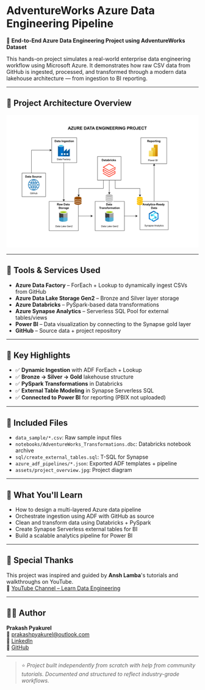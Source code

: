 # AdventureWorks Azure Data Engineering Pipeline

🚀 **End-to-End Azure Data Engineering Project using AdventureWorks Dataset**

This hands-on project simulates a real-world enterprise data engineering workflow using Microsoft Azure. It demonstrates how raw CSV data from GitHub is ingested, processed, and transformed through a modern data lakehouse architecture — from ingestion to BI reporting.

---

## 📌 Project Architecture Overview

![Project Overview](assets/project_overview.jpg)

---

## 🔧 Tools & Services Used

- **Azure Data Factory** – ForEach + Lookup to dynamically ingest CSVs from GitHub
- **Azure Data Lake Storage Gen2** – Bronze and Silver layer storage
- **Azure Databricks** – PySpark-based data transformations
- **Azure Synapse Analytics** – Serverless SQL Pool for external tables/views
- **Power BI** – Data visualization by connecting to the Synapse gold layer
- **GitHub** – Source data + project repository

---

## 🔑 Key Highlights

- ✅ **Dynamic Ingestion** with ADF ForEach + Lookup
- ✅ **Bronze → Silver → Gold** lakehouse structure
- ✅ **PySpark Transformations** in Databricks
- ✅ **External Table Modeling** in Synapse Serverless SQL
- ✅ **Connected to Power BI** for reporting (PBIX not uploaded)

---

## 📁 Included Files

- `data_sample/*.csv`: Raw sample input files
- `notebooks/AdventureWorks_Transformations.dbc`: Databricks notebook archive
- `sql/create_external_tables.sql`: T-SQL for Synapse
- `azure_adf_pipelines/*.json`: Exported ADF templates + pipeline
- `assets/project_overview.jpg`: Project diagram

---

## 🧠 What You'll Learn

- How to design a multi-layered Azure data pipeline
- Orchestrate ingestion using ADF with GitHub as source
- Clean and transform data using Databricks + PySpark
- Create Synapse Serverless external tables for BI
- Build a scalable analytics pipeline for Power BI

---

## 🙏 Special Thanks

This project was inspired and guided by **Ansh Lamba**'s tutorials and walkthroughs on YouTube.  
🔗 [YouTube Channel – Learn Data Engineering](https://www.youtube.com/@AnshLambaJSR)

---

## 👨‍💻 Author

**Prakash Pyakurel**  
📧 [prakashpyakurel@outlook.com](mailto:prakashpyakurel@outlook.com)  
🔗 [LinkedIn](https://www.linkedin.com/in/prakashpyakurel/)  
🔗 [GitHub](https://github.com/prakash-pyakurel)

---

> ⭐ *Project built independently from scratch with help from community tutorials. Documented and structured to reflect industry-grade workflows.*


